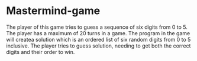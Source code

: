# Mastermind-game
The player of this game tries to guess a sequence of six digits from 0 to 5. The player has a maximum of 20 turns in a game. The program in the game  will createa solution which is an ordered list of six random digits from 0 to 5 inclusive. The player tries to guess solution, needing to get both the correct digits and their order to win.
